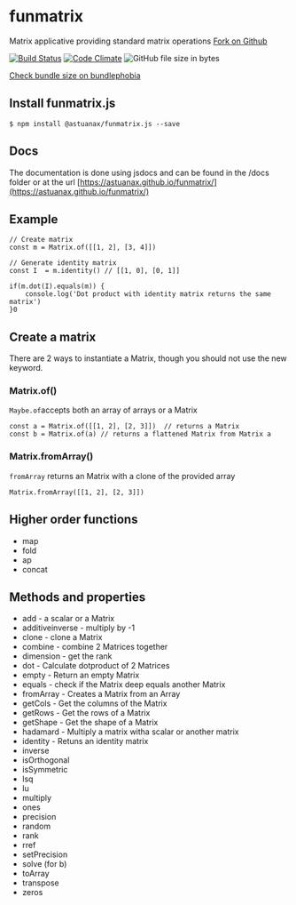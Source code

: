 # funmatrix
Matrix applicative providing standard matrix operations [Fork on Github](https://github.com/astuanax/funmatrix)

[![Build Status](https://travis-ci.org/astuanax/funmatrix.svg?branch=master)](https://travis-ci.org/astuanax/funmatrix)  [![Code Climate](https://codeclimate.com/github/astuanax/funmatrix/badges/gpa.svg)](https://codeclimate.com/github/astuanax/funmatrix) ![GitHub file size in bytes](https://img.badgesize.io/astuanax/funmatrix/master/lib/@astuanax/funmatrix.min.js.svg?compression=gzip) 

[Check bundle size on bundlephobia](https://bundlephobia.com/result?p=fun.js@1.0.3)

## Install funmatrix.js

```$ npm install @astuanax/funmatrix.js --save``` 

## Docs

The documentation is done using jsdocs and can be found in the /docs folder or at the url [https://astuanax.github.io/funmatrix/](https://astuanax.github.io/funmatrix/)

## Example

```
// Create matrix
const m = Matrix.of([[1, 2], [3, 4]])

// Generate identity matrix
const I  = m.identity() // [[1, 0], [0, 1]]

if(m.dot(I).equals(m)) {
    console.log('Dot product with identity matrix returns the same matrix')
}0
```

## Create a matrix

There are 2 ways to instantiate a Matrix, though you should not use the new keyword.

### Matrix.of()
`Maybe.of`accepts both an array of arrays or a Matrix

````
const a = Matrix.of([[1, 2], [2, 3]])  // returns a Matrix
const b = Matrix.of(a) // returns a flattened Matrix from Matrix a
```` 

### Matrix.fromArray()
`fromArray` returns an Matrix with a clone of the provided array 

```
Matrix.fromArray([[1, 2], [2, 3]])
```


## Higher order functions

* map
* fold
* ap
* concat

## Methods and properties

* add -  a scalar or a Matrix
* additiveinverse - multiply by  -1
* clone - clone a Matrix
* combine - combine 2 Matrices together
* dimension - get the rank
* dot - Calculate dotproduct of 2 Matrices
* empty - Return an empty Matrix
* equals - check if the Matrix deep equals another Matrix
* fromArray - Creates a Matrix from an Array
* getCols - Get the columns of the Matrix
* getRows - Get the rows of a Matrix
* getShape - Get the shape of a Matrix
* hadamard - Multiply a matrix witha  scalar or another matrix
* identity - Retuns an identity matrix
* inverse
* isOrthogonal
* isSymmetric
* lsq
* lu
* multiply
* ones
* precision
* random
* rank
* rref
* setPrecision
* solve (for b)
* toArray
* transpose
* zeros

